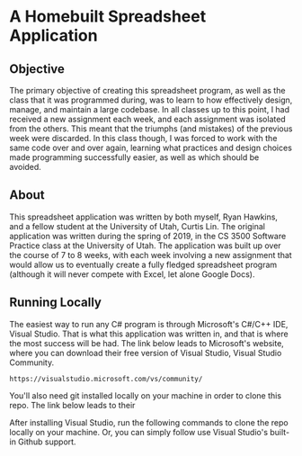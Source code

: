 # A Homebuilt Spreadsheet Application
## Objective
The primary objective of creating this spreadsheet program, as well as the class that it was programmed during, was to learn to how effectively design, manage, and maintain a large codebase.
In all classes up to this point, I had received a new assignment each week, and each assignment was isolated from the others. This meant that the triumphs (and mistakes) of the previous week were discarded. In this class though, I was forced to work with the same code over and over again, learning what practices and design choices made programming successfully easier, as well as which should be avoided.
## About
This spreadsheet application was written by both myself, Ryan Hawkins, and a fellow student at the University of Utah, Curtis Lin.
The original application was written during the spring of 2019, in the CS 3500 Software Practice class at the University of Utah.
The application was built up over the course of 7 to 8 weeks, with each week involving a new assignment that would allow us to eventually
create a fully fledged spreadsheet program (although it will never compete with Excel, let alone Google Docs).
## Running Locally
The easiest way to run any C# program is through Microsoft's C#/C++ IDE, Visual Studio. That is what this application was written in, and that is where the most success will be had. The link below leads to Microsoft's website, where you can download their free version of Visual Studio, Visual Studio Community.

`https://visualstudio.microsoft.com/vs/community/`

You'll also need git installed locally on your machine in order to clone this repo. The link below leads to their 


After installing Visual Studio, run the following commands to clone the repo locally on your machine. Or, you can simply follow use Visual Studio's built-in Github support.


